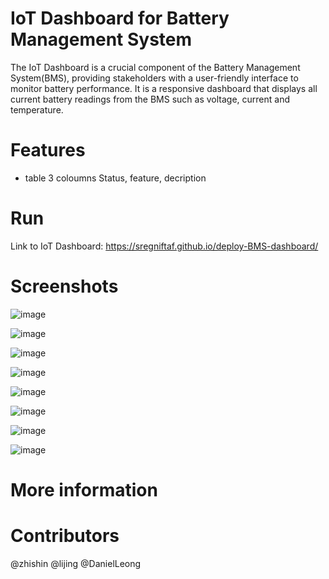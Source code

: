 # IoT Dashboard for Battery Management System
The IoT Dashboard is a crucial component of the Battery Management System(BMS), providing stakeholders with a user-friendly interface to monitor battery performance. It is a responsive dashboard that displays all current battery readings from the BMS such as voltage, current and temperature.

# Features
+ table 3 coloumns
Status, feature, decription

# Run
Link to IoT Dashboard: https://sregniftaf.github.io/deploy-BMS-dashboard/

# Screenshots
![image](https://github.com/sregniftaF/deploy-BMS-dashboard/assets/133233810/f94833b4-e238-4ebd-91a3-e65c1cbd7900)

![image](https://github.com/sregniftaF/deploy-BMS-dashboard/assets/133233810/85e91c55-70d3-4ceb-b146-47b51c6ddfa0)

![image](https://github.com/sregniftaF/deploy-BMS-dashboard/assets/133233810/cf1ebe9f-d742-41a1-aeda-4a28058b4696)

![image](https://github.com/sregniftaF/deploy-BMS-dashboard/assets/133233810/35ef1753-ece4-47fc-911a-94604927d30c)

![image](https://github.com/sregniftaF/deploy-BMS-dashboard/assets/133233810/8baaeb64-f1f2-4296-9fcb-eccaab6ff05b)

![image](https://github.com/sregniftaF/deploy-BMS-dashboard/assets/133233810/05bf1557-3ef7-455f-a8d6-5032fba010ba)

![image](https://github.com/sregniftaF/deploy-BMS-dashboard/assets/133233810/9dc10a92-9426-430c-a7e3-5a456388e43a)

![image](https://github.com/sregniftaF/deploy-BMS-dashboard/assets/133233810/f7c38f71-59ec-4d28-ba80-aa0ced59a8a4)

# More information

# Contributors
@zhishin 
@lijing
@DanielLeong
